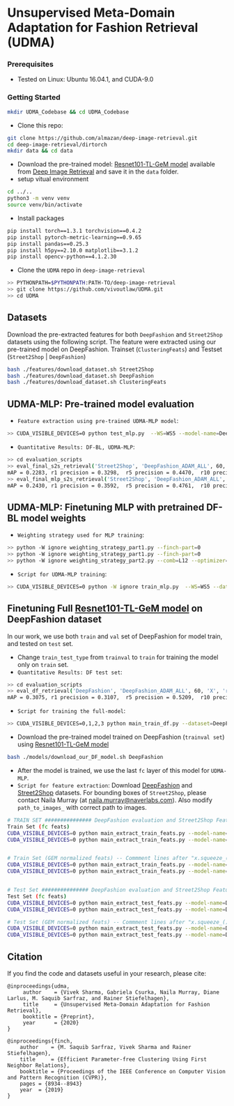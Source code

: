 # Unsupervised Meta-Domain Adaptation for Fashion Retrieval (UDMA)

### Prerequisites
- Tested on Linux: Ubuntu 16.04.1, and CUDA-9.0

### Getting Started
```bash
mkdir UDMA_Codebase && cd UDMA_Codebase
```
- Clone this repo:
```bash
git clone https://github.com/almazan/deep-image-retrieval.git
cd deep-image-retrieval/dirtorch
mkdir data && cd data
```
- Download the pre-trained model: [Resnet101-TL-GeM model](https://drive.google.com/open?id=1vhm1GYvn8T3-1C4SPjPNJOuTU9UxKAG6) available from [Deep Image Retrieval](https://github.com/almazan/deep-image-retrieval) and save it in the `data` folder.
- setup vitual environment
```bash
cd ../..
python3 -m venv venv
source venv/bin/activate
```
- Install packages
```bash
pip install torch==1.3.1 torchvision==0.4.2
pip install pytorch-metric-learning==0.9.65
pip install pandas==0.25.3
pip install h5py==2.10.0 matplotlib==3.1.2
pip install opencv-python==4.1.2.30
```
- Clone the `UDMA` repo in `deep-image-retrieval`
```bash
>> PYTHONPATH=$PYTHONPATH:PATH-TO/deep-image-retrieval
>> git clone https://github.com/vivoutlaw/UDMA.git
>> cd UDMA
```

## Datasets
Download the pre-extracted features for both `DeepFashion` and `Street2Shop` datasets using the following script. The feature were extracted using our pre-trained model on DeepFashion. Trainset (`ClusteringFeats`) and Testset (`Street2Shop` | `DeepFashion`)
```bash
bash ./features/download_dataset.sh Street2Shop
bash ./features/download_dataset.sh DeepFashion
bash ./features/download_dataset.sh ClusteringFeats
```

## UDMA-MLP: Pre-trained model evaluation
- `Feature extraction using pre-trained UDMA-MLP model`: 
```bash
>> CUDA_VISIBLE_DEVICES=0 python test_mlp.py  --WS=WS5 --model-name=DeepFashion --comb=L12 --optimizer=ADAM --eval-dataset=Street2Shop --load-epoch=45000 --batch-size=2000 --resume --finch-part=0
```
- `Quantitative Results: DF-BL, UDMA-MLP`: 
```bash
>> cd evaluation_scripts
>> eval_final_s2s_retrieval('Street2Shop', 'DeepFashion_ADAM_ALL', 60, 'X', 'regular') % DF-BL
mAP = 0.2283, r1 precision = 0.3298,  r5 precision = 0.4470,  r10 precision = 0.4883, r20 precision = 0.5355, r50 precision = 0.5921
>> eval_final_mlp_s2s_retrieval('Street2Shop', 'DeepFashion_ADAM_ALL', 60 , 'X', 'regular', 'L12_0_WS5', 45000) % UDMA-MLP
mAP = 0.2430, r1 precision = 0.3592,  r5 precision = 0.4761,  r10 precision = 0.5241, r20 precision = 0.5644, r50 precision = 0.6210
```

## UDMA-MLP: Finetuning MLP with pretrained DF-BL model weights
- `Weighting strategy used for MLP training`:
```bash
>> python -W ignore weighting_strategy_part1.py --finch-part=0
>> python -W ignore weighting_strategy_part1.py --finch-part=0
>> python -W ignore weighting_strategy_part2.py --comb=L12 --optimizer=ADAM --finch-part=0 
```
- `Script for UDMA-MLP training`:
```bash
>> CUDA_VISIBLE_DEVICES=0 python -W ignore train_mlp.py  --WS=WS5 --dataset=DeepFashion --comb=L12 --optimizer=ADAM  --num-threads=8 --batch-size=128 --lr=1e-4 --resume-df --load-epoch-df=60 --epochs=45000 --finch-part=0 --batch-category-size=12 
```
## Finetuning Full [Resnet101-TL-GeM model](https://drive.google.com/open?id=1vhm1GYvn8T3-1C4SPjPNJOuTU9UxKAG6) on DeepFashion dataset
In our work, we use both `train` and `val` set of DeepFashion for model train, and tested on `test` set. 
- Change `train_test_type` from `trainval`  to `train` for training the model only on `train` set.
- `Quantitative Results: DF test set`: 
```bash
>> cd evaluation_scripts
>> eval_df_retrieval('DeepFashion', 'DeepFashion_ADAM_ALL', 60, 'X', 'regular') % DF test set
mAP = 0.3075, r1 precision = 0.3107,  r5 precision = 0.5209,  r10 precision = 0.5994, r20 precision = 0.6712,  r50 precision = 0.7603
```
- `Script for training the full-model`:
```bash
>> CUDA_VISIBLE_DEVICES=0,1,2,3 python main_train_df.py --dataset=DeepFashion --df-comb=ALL --optimizer=ADAM --num-threads=8 --batch-size=128 --lr=1e-4 --epochs=60 --checkpoint=../dirtorch/data/Resnet101-TL-GeM.pt
```
-  Download the pre-trained model trained on DeepFashion (`trainval set`) using [Resnet101-TL-GeM model](https://drive.google.com/open?id=1vhm1GYvn8T3-1C4SPjPNJOuTU9UxKAG6)
```bash
bash ./models/download_our_DF_model.sh DeepFashion
```
- After the model is trained, we use the last `fc` layer of this model for `UDMA-MLP`.
- `Script for feature extraction`: Download [DeepFashion](http://mmlab.ie.cuhk.edu.hk/projects/DeepFashion/Consumer2ShopRetrieval.html) and [Street2Shop](http://www.tamaraberg.com/street2shop/) datasets. For bounding boxes of `Street2Shop`, please contact Naila Murray (at naila.murray@naverlabs.com). Also modify `path_to_images_` with correct path to images.
```bash
# TRAIN SET ############### DeepFashion evaluation and Street2Shop Features. 
Train Set (fc feats) 
CUDA_VISIBLE_DEVICES=0 python main_extract_train_feats.py --model-name=DeepFashion --df-comb=ALL --optimizer=ADAM --eval-dataset=DeepFashion --load-epoch=60 --batch-size=256 --resume --layer=X
CUDA_VISIBLE_DEVICES=0 python main_extract_train_feats.py --model-name=DeepFashion --df-comb=ALL --optimizer=ADAM --eval-dataset=Street2Shop --load-epoch=60 --batch-size=256 --resume --layer=X


# Train Set (GEM normalized feats) -- Commment lines after "x.squeeze_()" in dirtorch/nets/rmac_resnext.py
CUDA_VISIBLE_DEVICES=0 python main_extract_train_feats.py --model-name=DeepFashion --df-comb=ALL --optimizer=ADAM --eval-dataset=DeepFashion --load-epoch=60 --batch-size=256 --resume --layer=X-1
CUDA_VISIBLE_DEVICES=0 python main_extract_train_feats.py --model-name=DeepFashion --df-comb=ALL --optimizer=ADAM --eval-dataset=Street2Shop --load-epoch=60 --batch-size=256 --resume --layer=X-1


# Test Set ############### DeepFashion evaluation and Street2Shop Features. 
Test Set (fc feats)
CUDA_VISIBLE_DEVICES=0 python main_extract_test_feats.py --model-name=DeepFashion --df-comb=ALL --optimizer=ADAM --eval-dataset=DeepFashion --load-epoch=60 --batch-size=256 --resume  --layer=X
CUDA_VISIBLE_DEVICES=0 python main_extract_test_feats.py --model-name=DeepFashion --df-comb=ALL --optimizer=ADAM --eval-dataset=Street2Shop --load-epoch=60 --batch-size=256 --resume  --layer=X

# Test Set (GEM normalized feats) -- Commment lines after "x.squeeze_()" in dirtorch/nets/rmac_resnext.py
CUDA_VISIBLE_DEVICES=0 python main_extract_test_feats.py --model-name=DeepFashion --df-comb=ALL --optimizer=ADAM --eval-dataset=DeepFashion --load-epoch=60 --batch-size=256 --resume --layer=X-1
CUDA_VISIBLE_DEVICES=0 python main_extract_test_feats.py --model-name=DeepFashion --df-comb=ALL --optimizer=ADAM --eval-dataset=Street2Shop --load-epoch=60 --batch-size=256 --resume --layer=X-1
```



## Citation
If you find the code and datasets useful in your research, please cite:
```    
@inproceedings{udma,
     author    = {Vivek Sharma, Gabriela Csurka, Naila Murray, Diane Larlus, M. Saquib Sarfraz, and Rainer Stiefelhagen}, 
     title     = {Unsupervised Meta-Domain Adaptation for Fashion Retrieval}, 
     booktitle = {Preprint},
     year      = {2020}
}

@inproceedings{finch,
    author    = {M. Saquib Sarfraz, Vivek Sharma and Rainer Stiefelhagen}, 
    title     = {Efficient Parameter-free Clustering Using First Neighbor Relations}, 
    booktitle = {Proceedings of the IEEE Conference on Computer Vision and Pattern Recognition (CVPR)},
    pages = {8934--8943}
    year  = {2019}
}
```
